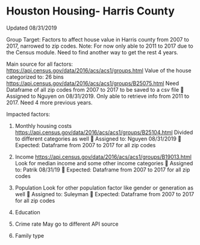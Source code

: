 # Houston Housing- Harris County

Updated 08/31/2019

Group Target: Factors to affect house value in Harris county from 2007 to 2017, narrowed to zip codes. Note: For now only able to 2011 to 2017 due to the Census module. Need to find another way to get the rest 4 years.

Main source for all factors:
https://api.census.gov/data/2016/acs/acs1/groups.html
Value of the house categorized to: 26 bins
https://api.census.gov/data/2016/acs/acs1/groups/B25075.html
Need Dataframe of all zip codes from 2007 to 2017 to be saved to a csv file
	Assigned to Nguyen on 08/31/2019. Only able to retrieve info from 2011 to 2017. Need 4 more previous years.

Impacted factors:
1.	Monthly housing costs
https://api.census.gov/data/2016/acs/acs1/groups/B25104.html
Divided to different categories as well
	Assigned to: Nguyen 08/31/2019
	Expected: Dataframe from 2007 to 2017 for all zip codes

2.	Income
https://api.census.gov/data/2016/acs/acs1/groups/B19013.html
Look for median income and some other income categories
	Assigned to: Patrik 08/31/19
	Expected: Dataframe from 2007 to 2017 for all zip codes

3.	Population
Look for other population factor like gender or generation as well
	Assigned to: Suleyman
	Expected: Dataframe from 2007 to 2017 for all zip codes

4.	Education


5.	Crime rate
May go to different API source
6.	Family type
